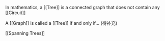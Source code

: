 In mathematics, a [[Tree]] is a connected graph that does not contain any [[Circuit]]

A [[Graph]] is called a [[Tree]] if and only if... (待补充)

[[Spanning Trees]]

